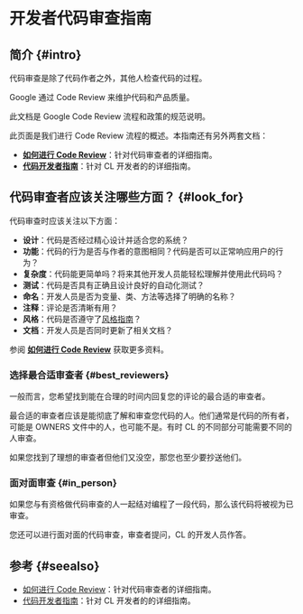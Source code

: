 # 开发者代码审查指南

## 简介 {#intro}

代码审查是除了代码作者之外，其他人检查代码的过程。

Google 通过 Code Review 来维护代码和产品质量。

此文档是 Google Code Review 流程和政策的规范说明。

此页面是我们进行 Code Review 流程的概述。本指南还有另外两套文档：

-   **[如何进行 Code Review](reviewer/)**：针对代码审查者的详细指南。
-   **[代码开发者指南](developer/)**：针对 CL 开发者的的详细指南。

## 代码审查者应该关注哪些方面？ {#look_for}

代码审查时应该关注以下方面：

-   **设计**：代码是否经过精心设计并适合您的系统？
-   **功能**：代码的行为是否与作者的意图相同？代码是否可以正常响应用户的行为？
-   **复杂度**：代码能更简单吗？将来其他开发人员能轻松理解并使用此代码吗？
-   **测试**：代码是否具有正确且设计良好的自动化测试？
-   **命名**：开发人员是否为变量、类、方法等选择了明确的名称？
-   **注释**：评论是否清晰有用？
-   **风格**：代码是否遵守了[风格指南](http://google.github.io/styleguide/)？
-   **文档**：开发人员是否同时更新了相关文档？

参阅 **[如何进行 Code Review](reviewer/)** 获取更多资料。

### 选择最合适审查者 {#best_reviewers}

一般而言，您希望找到能在合理的时间内回复您的评论的最合适的审查者。

最合适的审查者应该是能彻底了解和审查您代码的人。他们通常是代码的所有者，可能是  OWNERS 文件中的人，也可能不是。有时 CL 的不同部分可能需要不同的人审查。

如果您找到了理想的审查者但他们又没空，那您也至少要抄送他们。

### 面对面审查 {#in_person}

如果您与有资格做代码审查的人一起结对编程了一段代码，那么该代码将被视为已审查。

您还可以进行面对面的代码审查，审查者提问，CL 的开发人员作答。

## 参考 {#seealso}

-   [如何进行 Code Review](reviewer/)：针对代码审查者的详细指南。
-   [代码开发者指南](developer/)：针对 CL 开发者的的详细指南。
